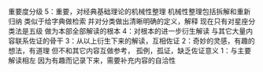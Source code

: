 重要度分级
5：重要，对经典基础理论的机械性整理
机械性整理包括拆解和重新归纳
类似于给字典做检索
并对分类做出清晰明确的定义，解释
现在只有对星座分类法是五级
做为本部全部解读的根本
4：对根本的进一步衍生解读
与其它大量内容联系佐证的骨干
3：从以上衍生下来的解读，互相佐证
2：奇妙的灵感，有趣的想法，有道理
但不和其它内容互做参考，
孤例，孤证，缺乏佐证意义
1：与主要解读相左
因为有趣而记录下来，需要补充内容的自洽性